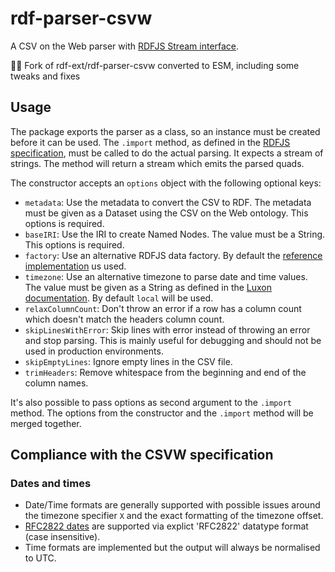 # rdf-parser-csvw

A CSV on the Web parser with [RDFJS Stream interface](https://github.com/rdfjs/representation-task-force/).

⛓️‍💥 Fork of rdf-ext/rdf-parser-csvw converted to ESM, including some tweaks and fixes
    
## Usage

The package exports the parser as a class, so an instance must be created before it can be used.
The `.import` method, as defined in the [RDFJS specification](http://rdf.js.org/#sink-interface), must be called to do the actual parsing.
It expects a stream of strings.
The method will return a stream which emits the parsed quads.

The constructor accepts an `options` object with the following optional keys:

- `metadata`: Use the metadata to convert the CSV to RDF.
  The metadata must be given as a Dataset using the CSV on the Web ontology.
  This options is required.
- `baseIRI`: Use the IRI to create Named Nodes.
  The value must be a String.
  This options is required.
- `factory`: Use an alternative RDFJS data factory.
  By default the [reference implementation](https://github.com/rdfjs/data-model/) us used.
- `timezone`: Use an alternative timezone to parse date and time values.
  The value must be given as a String as defined in the [Luxon documentation](https://moment.github.io/luxon/docs/manual/zones.html#specifying-a-zone).
  By default `local` will be used.
- `relaxColumnCount`: Don't throw an error if a row has a column count which doesn't match the headers column count.
- `skipLinesWithError`: Skip lines with error instead of throwing an error and stop parsing.
  This is mainly useful for debugging and should not be used in production environments.
- `skipEmptyLines`: Ignore empty lines in the CSV file.
- `trimHeaders`: Remove whitespace from the beginning and end of the column names.

It's also possible to pass options as second argument to the `.import` method.
The options from the constructor and the `.import` method will be merged together.

## Compliance with the CSVW specification

### Dates and times

- Date/Time formats are generally supported with possible issues around the timezone specifier `X` and the exact formatting of the timezone offset.
- [RFC2822 dates](https://datatracker.ietf.org/doc/html/rfc2822#page-14) are supported via explict 'RFC2822' datatype format (case insensitive).
- Time formats are implemented but the output will always be normalised to UTC. 
